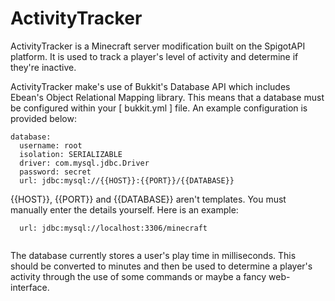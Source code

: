 # ActivityTracker

ActivityTracker is a Minecraft server modification built on the SpigotAPI platform. It is used to track a player's level of activity and determine if they're inactive.

ActivityTracker make's use of Bukkit's Database API which includes Ebean's Object Relational Mapping library.
This means that a database must be configured within your [ bukkit.yml ] file.
An example configuration is provided below:
```
database:
  username: root
  isolation: SERIALIZABLE
  driver: com.mysql.jdbc.Driver
  password: secret
  url: jdbc:mysql://{{HOST}}:{{PORT}}/{{DATABASE}}
```
  {{HOST}}, {{PORT}} and {{DATABASE}} aren't templates. 
  You must manually enter the details yourself. Here is an example:
```
  url: jdbc:mysql://localhost:3306/minecraft
 
```

The database currently stores a user's play time in milliseconds. This should be converted to minutes and then be used to determine a player's activity through the use of some commands or maybe a fancy web-interface.
